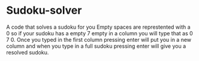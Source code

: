 # Sudoku-solver
A code that solves a sudoku for you
Empty spaces are represtented with a 0 so if your sudoku has a empty 7 empty in a column you will type that as 0 7 0. Once you typed in the first column pressing enter will put you in a new column and when you type in a full sudoku pressing enter will give you a resolved sudoku.
